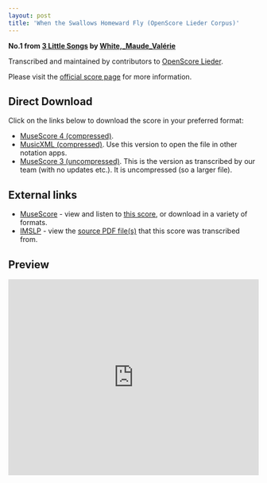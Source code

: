 ```yaml
---
layout: post
title: 'When the Swallows Homeward Fly (OpenScore Lieder Corpus)'
---
```


__No.1 from [3 Little Songs](https://fourscoreandmore.org/openscore/lieder/White%2C_Maude_Val%C3%A9rie/3_Little_Songs/) by [White,_Maude_Valérie](https://fourscoreandmore.org/openscore/lieder/White%2C_Maude_Val%C3%A9rie)__

Transcribed and maintained by contributors to [OpenScore Lieder].

Please visit the [official score page] for more information.

[official score page]: https://musescore.com/openscore-lieder-corpus/scores/6202466
[OpenScore Lieder]: https://musescore.com/openscore-lieder-corpus

## Direct Download

Click on the links below to download the score in your preferred format:
- [MuseScore 4 (compressed)](https://fourscoreandmore.org/openscore/lieder/White%2C_Maude_Val%C3%A9rie/3_Little_Songs/1_When_the_Swallows_Homeward_Fly.mscz).
- [MusicXML (compressed)](https://fourscoreandmore.org/openscore/lieder/White%2C_Maude_Val%C3%A9rie/3_Little_Songs/1_When_the_Swallows_Homeward_Fly.mxl). Use this version to open the file in other notation apps.
- [MuseScore 3 (uncompressed)](https://raw.githubusercontent.com/OpenScore/Lieder/refs/heads/main/scores/White%2C_Maude_Val%C3%A9rie/3_Little_Songs/1_When_the_Swallows_Homeward_Fly/lc6202466.mscx). This is the version as transcribed by our team (with no updates etc.). It is uncompressed (so a larger file).

## External links

- [MuseScore] - view and listen to [this score][MuseScore], or download in a variety of formats.
- [IMSLP] - view the [source PDF file(s)][IMSLP] that this score was transcribed from.

[MuseScore]: https://musescore.com/score/6202466
[IMSLP]: https://imslp.org/wiki/Special:ReverseLookup/629930

## Preview

<iframe width="100%" height="394" src="https://musescore.com/openscore-lieder-corpus/scores/6202466/embed" frameborder="0" allowfullscreen allow="autoplay; fullscreen"></iframe>
